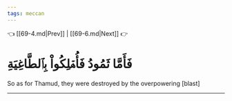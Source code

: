 ```yaml
---
tags: meccan
---
```


👈 [[69-4.md|Prev]] | [[69-6.md|Next]] 👉

# فَأَمَّا ثَمُودُ فَأُهۡلِكُواْ بِٱلطَّاغِيَةِ

So as for Thamud, they were destroyed by the overpowering [blast]

---

